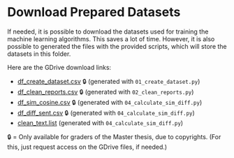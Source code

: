# Download Prepared Datasets

If needed, it is possible to download the datasets used for training the machine learning algorithms. This saves a lot of time. However, it is also possible to generated the files with the provided scripts, which will store the datasets in this folder.

Here are the GDrive download links:

- [df_create_dataset.csv](https://drive.google.com/file/d/1z5xS2foVkcwk3XjxRmpu2S56waSI7BSA/view?usp=sharing) :lock: (generated with `01_create_dataset.py`)
- [df_clean_reports.csv](https://drive.google.com/file/d/1qD5XMXPljrPJIfWMv8vGAtB4XIL0MOJf/view?usp=sharing) :lock: (generated with `02_clean_reports.py`)
- [df_sim_cosine.csv](https://drive.google.com/file/d/1gJfWB52WW_3qI65mPr1_nb2tyslmnCos/view?usp=sharing) :lock: (generated with `04_calculate_sim_diff.py`)
- [df_diff_sent.csv]() :lock: (generated with `04_calculate_sim_diff.py`)
- [clean_text.list](https://drive.google.com/file/d/1CuSlhY7bqVu3TAR9QuOu4xa995D2t_re/view?usp=sharing) (generated with `04_calculate_sim_diff.py`)

:lock: = Only available for graders of the Master thesis, due to copyrights. (For this, just request access on the GDrive files, if needed.)
